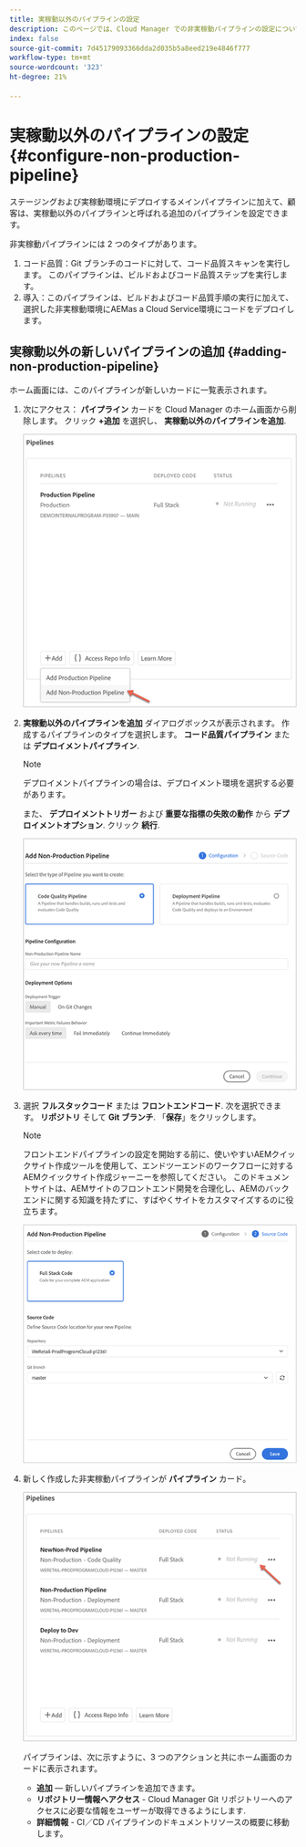 ```yaml
---
title: 実稼動以外のパイプラインの設定
description: このページでは、Cloud Manager での非実稼動パイプラインの設定について説明します
index: false
source-git-commit: 7d45179093366dda2d035b5a8eed219e4846f777
workflow-type: tm+mt
source-wordcount: '323'
ht-degree: 21%

---
```



# 実稼動以外のパイプラインの設定 {#configure-non-production-pipeline}

ステージングおよび実稼動環境にデプロイするメインパイプラインに加えて、顧客は、実稼動以外のパイプラインと呼ばれる追加のパイプラインを設定できます。

非実稼動パイプラインには 2 つのタイプがあります。

1. コード品質：Git ブランチのコードに対して、コード品質スキャンを実行します。 このパイプラインは、ビルドおよびコード品質ステップを実行します。
1. 導入：このパイプラインは、ビルドおよびコード品質手順の実行に加えて、選択した非実稼動環境にAEMas a Cloud Service環境にコードをデプロイします。

## 実稼動以外の新しいパイプラインの追加 {#adding-non-production-pipeline}

ホーム画面には、このパイプラインが新しいカードに一覧表示されます。

1. 次にアクセス： **パイプライン** カードを Cloud Manager のホーム画面から削除します。 クリック **+追加** を選択し、 **実稼動以外のパイプラインを追加**.

   ![](/help/implementing/cloud-manager/assets/configure-pipeline/nonprod-pipeline-add1.png)

1. **実稼動以外のパイプラインを追加**  ダイアログボックスが表示されます。 作成するパイプラインのタイプを選択します。 **コード品質パイプライン** または **デプロイメントパイプライン**.

   >[!NOTE]
   >デプロイメントパイプラインの場合は、デプロイメント環境を選択する必要があります。

   また、 **デプロイメントトリガー** および **重要な指標の失敗の動作** から **デプロイメントオプション**. クリック **続行**.

   ![](/help/implementing/cloud-manager/assets/configure-pipeline/nonprod-pipeline-add2.png)

1. 選択 **フルスタックコード** または **フロントエンドコード**. 次を選択できます。 **リポジトリ** そして **Git ブランチ**. 「**保存**」をクリックします。

   >[!NOTE]
   >フロントエンドパイプラインの設定を開始する前に、使いやすいAEMクイックサイト作成ツールを使用して、エンドツーエンドのワークフローに対するAEMクイックサイト作成ジャーニーを参照してください。 このドキュメントサイトは、AEMサイトのフロントエンド開発を合理化し、AEMのバックエンドに関する知識を持たずに、すばやくサイトをカスタマイズするのに役立ちます。

   ![](/help/implementing/cloud-manager/assets/configure-pipeline/nonprod-pipeline-add3.png)

1. 新しく作成した非実稼動パイプラインが **パイプライン** カード。

   ![](/help/implementing/cloud-manager/assets/configure-pipeline/nonprod-pipeline-add4.png)


   パイプラインは、次に示すように、3 つのアクションと共にホーム画面のカードに表示されます。

   * **追加**  — 新しいパイプラインを追加できます。
   * **リポジトリー情報へアクセス** - Cloud Manager Git リポジトリーへのアクセスに必要な情報をユーザーが取得できるようにします.
   * **詳細情報** - CI／CD パイプラインのドキュメントリソースの概要に移動します。